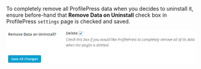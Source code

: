 To completely remove all ProfilePress data when you decides to uninstall it, ensure before-hand that **Remove Data on Uninstall** check box in ProfilePress `settings` page is checked and saved.


![Remove plugin data during uninstallation](img/uninstall-plugin.png)
